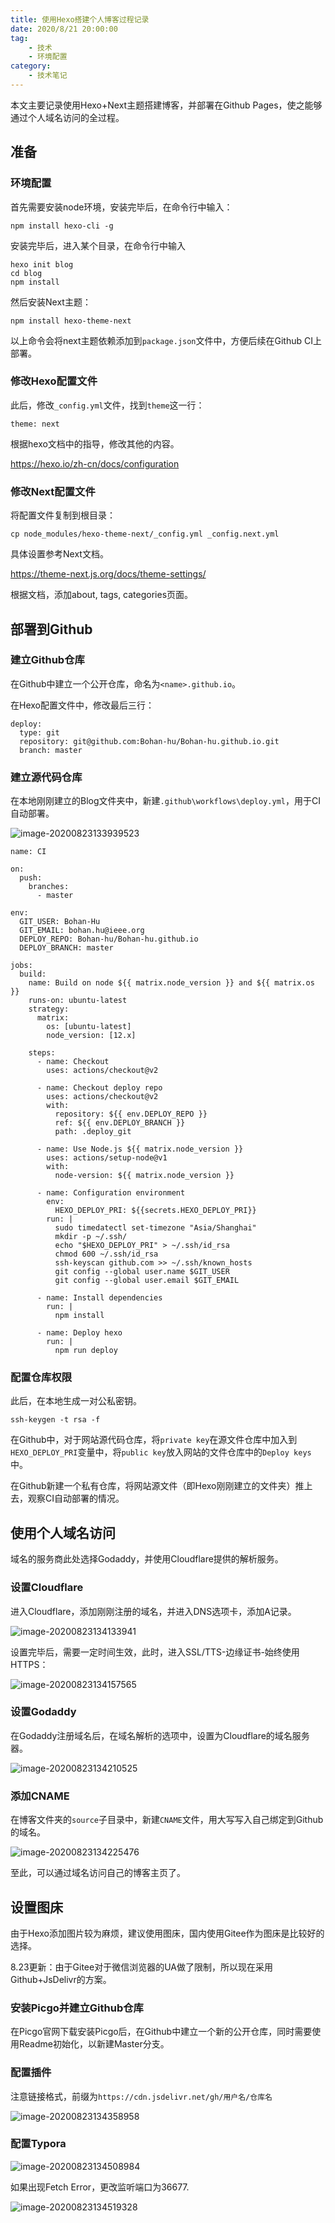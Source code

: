 ```yaml
---
title: 使用Hexo搭建个人博客过程记录
date: 2020/8/21 20:00:00
tag: 
	- 技术
	- 环境配置
category:
	- 技术笔记
---
```


本文主要记录使用Hexo+Next主题搭建博客，并部署在Github Pages，使之能够通过个人域名访问的全过程。

## 准备

### 环境配置

首先需要安装node环境，安装完毕后，在命令行中输入：
```
npm install hexo-cli -g
```
安装完毕后，进入某个目录，在命令行中输入
```
hexo init blog
cd blog
npm install
```
然后安装Next主题：
```
npm install hexo-theme-next
```
以上命令会将next主题依赖添加到`package.json`文件中，方便后续在Github CI上部署。


### 修改Hexo配置文件

此后，修改`_config.yml`文件，找到`theme`这一行：

```
theme: next
```

根据hexo文档中的指导，修改其他的内容。

https://hexo.io/zh-cn/docs/configuration

### 修改Next配置文件

将配置文件复制到根目录：

```
cp node_modules/hexo-theme-next/_config.yml _config.next.yml
```

具体设置参考Next文档。

https://theme-next.js.org/docs/theme-settings/

根据文档，添加about, tags, categories页面。

## 部署到Github

### 建立Github仓库

在Github中建立一个公开仓库，命名为`<name>.github.io`。

在Hexo配置文件中，修改最后三行：

```
deploy:
  type: git
  repository: git@github.com:Bohan-hu/Bohan-hu.github.io.git
  branch: master
```

### 建立源代码仓库

在本地刚刚建立的Blog文件夹中，新建`.github\workflows\deploy.yml`，用于CI自动部署。

![image-20200823133939523](https://cdn.jsdelivr.net/gh/Bohan-Hu/img/images/image-20200823133939523.png)

```
name: CI

on:
  push:
    branches:
      - master

env:
  GIT_USER: Bohan-Hu
  GIT_EMAIL: bohan.hu@ieee.org
  DEPLOY_REPO: Bohan-hu/Bohan-hu.github.io
  DEPLOY_BRANCH: master

jobs:
  build:
    name: Build on node ${{ matrix.node_version }} and ${{ matrix.os }}
    runs-on: ubuntu-latest
    strategy:
      matrix:
        os: [ubuntu-latest]
        node_version: [12.x]

    steps:
      - name: Checkout
        uses: actions/checkout@v2

      - name: Checkout deploy repo
        uses: actions/checkout@v2
        with:
          repository: ${{ env.DEPLOY_REPO }}
          ref: ${{ env.DEPLOY_BRANCH }}
          path: .deploy_git

      - name: Use Node.js ${{ matrix.node_version }}
        uses: actions/setup-node@v1
        with:
          node-version: ${{ matrix.node_version }}

      - name: Configuration environment
        env:
          HEXO_DEPLOY_PRI: ${{secrets.HEXO_DEPLOY_PRI}}
        run: |
          sudo timedatectl set-timezone "Asia/Shanghai"
          mkdir -p ~/.ssh/
          echo "$HEXO_DEPLOY_PRI" > ~/.ssh/id_rsa
          chmod 600 ~/.ssh/id_rsa
          ssh-keyscan github.com >> ~/.ssh/known_hosts
          git config --global user.name $GIT_USER
          git config --global user.email $GIT_EMAIL

      - name: Install dependencies
        run: |
          npm install

      - name: Deploy hexo
        run: |
          npm run deploy
```

### 配置仓库权限

此后，在本地生成一对公私密钥。

```
ssh-keygen -t rsa -f
```

在Github中，对于网站源代码仓库，将`private key`在源文件仓库中加入到`HEXO_DEPLOY_PRI`变量中，将`public key`放入网站的文件仓库中的`Deploy keys`中。

在Github新建一个私有仓库，将网站源文件（即Hexo刚刚建立的文件夹）推上去，观察CI自动部署的情况。

## 使用个人域名访问

域名的服务商此处选择Godaddy，并使用Cloudflare提供的解析服务。

### 设置Cloudflare

进入Cloudflare，添加刚刚注册的域名，并进入DNS选项卡，添加A记录。

![image-20200823134133941](https://cdn.jsdelivr.net/gh/Bohan-Hu/img/images/image-20200823134133941.png)

设置完毕后，需要一定时间生效，此时，进入SSL/TTS-边缘证书-始终使用HTTPS：

![image-20200823134157565](https://cdn.jsdelivr.net/gh/Bohan-Hu/img/images/image-20200823134157565.png)

### 设置Godaddy

在Godaddy注册域名后，在域名解析的选项中，设置为Cloudflare的域名服务器。

![image-20200823134210525](https://cdn.jsdelivr.net/gh/Bohan-Hu/img/images/image-20200823134210525.png)

### 添加CNAME

在博客文件夹的`source`子目录中，新建`CNAME`文件，用大写写入自己绑定到Github的域名。

![image-20200823134225476](https://cdn.jsdelivr.net/gh/Bohan-Hu/img/images/image-20200823134225476.png)

至此，可以通过域名访问自己的博客主页了。

## 设置图床

由于Hexo添加图片较为麻烦，建议使用图床，国内使用Gitee作为图床是比较好的选择。

8.23更新：由于Gitee对于微信浏览器的UA做了限制，所以现在采用Github+JsDelivr的方案。

### 安装Picgo并建立Github仓库

在Picgo官网下载安装Picgo后，在Github中建立一个新的公开仓库，同时需要使用Readme初始化，以新建Master分支。

### 配置插件

注意链接格式，前缀为`https://cdn.jsdelivr.net/gh/用户名/仓库名`

![image-20200823134358958](https://cdn.jsdelivr.net/gh/Bohan-Hu/img/images/image-20200823134358958.png)

### 配置Typora

![image-20200823134508984](https://cdn.jsdelivr.net/gh/Bohan-Hu/img/images/image-20200823134508984.png)

如果出现Fetch Error，更改监听端口为36677.

![image-20200823134519328](https://cdn.jsdelivr.net/gh/Bohan-Hu/img/images/image-20200823134519328.png)